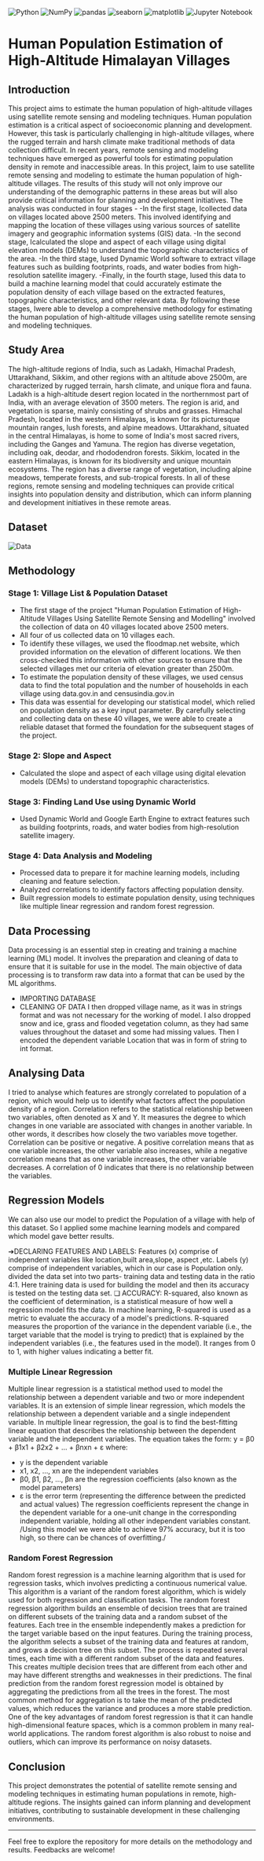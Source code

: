![Python](https://img.shields.io/badge/Python-blue.svg)
![NumPy](https://img.shields.io/badge/NumPy-blue.svg)
![pandas](https://img.shields.io/badge/pandas-blue.svg)
![seaborn](https://img.shields.io/badge/seaborn-blue.svg)
![matplotlib](https://img.shields.io/badge/matplotlib-blue.svg)
![Jupyter Notebook](https://img.shields.io/badge/Jupyter-Notebook-orange.svg)
# Human Population Estimation of High-Altitude Himalayan Villages

## Introduction
This project aims to estimate the human population of high-altitude villages using satellite remote sensing and modeling techniques. Human population estimation is a critical aspect of socioeconomic planning and development. However, this task is particularly challenging in high-altitude villages, where the rugged terrain and harsh climate make traditional methods of data collection difficult. In recent years, remote sensing and modeling techniques have emerged as powerful tools for estimating population density in remote and inaccessible areas. In this project, Iaim to use satellite remote sensing and modeling to estimate the human population of high-altitude villages. The results of this study will not only improve our understanding of the demographic patterns in these areas but will also provide critical information for planning and development initiatives. The analysis was conducted in four stages - -In the first stage, Icollected data on villages located above 2500 meters. This involved identifying and mapping the location of these villages using various sources of satellite imagery and geographic information systems (GIS) data. -In the second stage, Icalculated the slope and aspect of each village using digital elevation models (DEMs) to understand the topographic characteristics of the area. -In the third stage, Iused Dynamic World software to extract village features such as building footprints, roads, and water bodies from high-resolution satellite imagery. -Finally, in the fourth stage, Iused this data to build a machine learning model that could accurately estimate the population density of each village based on the extracted features, topographic characteristics, and other relevant data. By following these stages, Iwere able to develop a comprehensive methodology for estimating the human population of high-altitude villages using satellite remote sensing and modeling techniques.

## Study Area
The high-altitude regions of India, such as Ladakh, Himachal Pradesh, Uttarakhand, Sikkim, and other regions with an altitude above 2500m, are characterized by rugged terrain, harsh climate, and unique flora and fauna. Ladakh is a high-altitude desert region located in the northernmost part of India, with an average elevation of 3500 meters. The region is arid, and vegetation is sparse, mainly consisting of shrubs and grasses. Himachal Pradesh, located in the western Himalayas, is known for its picturesque mountain ranges, lush forests, and alpine meadows. Uttarakhand, situated in the central Himalayas, is home to some of India's most sacred rivers, including the Ganges and Yamuna. The region has diverse vegetation, including oak, deodar, and rhododendron forests. Sikkim, located in the eastern Himalayas, is known for its biodiversity and unique mountain ecosystems. The region has a diverse range of vegetation, including alpine meadows, temperate forests, and sub-tropical forests. In all of these regions, remote sensing and modeling techniques can provide critical insights into population density and distribution, which can inform planning and development initiatives in these remote areas.

## Dataset
![Data](https://github.com/sindhu-aditya/Human-population-estimation-of-high-altitiude-villages/blob/main/Dataset.png?raw=true)

## Methodology

### Stage 1: Village List & Population Dataset
- The first stage of the project "Human Population Estimation of High-Altitude Villages Using Satellite Remote Sensing and Modelling" involved the collection of data on 40 villages located above 2500 meters.
- All four of us collected data on 10 villages each.
- To identify these villages, we used the floodmap.net website, which provided information on the elevation of different locations. We then cross-checked this information with other sources to ensure that the selected villages met our criteria of elevation greater than 2500m.
- To estimate the population density of these villages, we used census data to find the total population and the number of households in each village using data.gov.in and censusindia.gov.in
- This data was essential for developing our statistical model, which relied on population density as a key input parameter. By carefully selecting and collecting data on these 40 villages, we were able to create a reliable dataset that formed the foundation for the subsequent stages of the project.

### Stage 2: Slope and Aspect
- Calculated the slope and aspect of each village using digital elevation models (DEMs) to understand topographic characteristics.

### Stage 3: Finding Land Use using Dynamic World
- Used Dynamic World and Google Earth Engine to extract features such as building footprints, roads, and water bodies from high-resolution satellite imagery.

### Stage 4: Data Analysis and Modeling
- Processed data to prepare it for machine learning models, including cleaning and feature selection.
- Analyzed correlations to identify factors affecting population density.
- Built regression models to estimate population density, using techniques like multiple linear regression and random forest regression.

## Data Processing
Data processing is an essential step in creating and training a machine learning (ML) model. It involves the preparation and cleaning of data to ensure that it is suitable for use in the model. The main objective of data processing is to transform raw data into a format that can be used by the ML algorithms.
- IMPORTING DATABASE
- CLEANING OF DATA
I then dropped village name, as it was in strings format and was not necessary for the working of model. I also dropped snow and ice, grass and flooded vegetation column, as they had same values throughout the dataset and some had missing values. Then I encoded the dependent variable Location that was in form of string to int format.

## Analysing Data
I tried to analyse which features are strongly correlated to population of a region, which would help us to identify what factors affect the population density of a region. Correlation refers to the statistical relationship between two variables, often denoted as X and Y. It measures the degree to which changes in one variable are associated with changes in another variable. In other words, it describes how closely the two variables move together. Correlation can be positive or negative. A positive correlation means that as one variable increases, the other variable also increases, while a negative correlation means that as one variable increases, the other variable decreases. A correlation of 0 indicates that there is no relationship between the variables.

## Regression Models
We can also use our model to predict the Population of a village with help of this dataset. So l applied some machine learning models and compared which model gave better results.

➔DECLARING FEATURES AND LABELS:
Features (x) comprise of independent variables like location,built area,slope, aspect ,etc. Labels (y) comprise of independent variables, which in our case is Population only. divided the data set into two parts- training data and testing data in the ratio 4:1. Here training data is used for building the model and then its accuracy is tested on the testing data set.
❏ ACCURACY: R-squared, also known as the coefficient of determination, is a statistical measure of how well a regression model fits the data. In machine learning, R-squared is used as a metric to evaluate the accuracy of a model's predictions. R-squared measures the proportion of the variance in the dependent variable (i.e., the target variable that the model is trying to predict) that is explained by the independent variables (i.e., the features used in the model). It ranges from 0 to 1, with higher values indicating a better fit.

### Multiple Linear Regression
Multiple linear regression is a statistical method used to model the relationship between a dependent variable and two or more independent variables. It is an extension of simple linear regression, which models the relationship between a dependent variable and a single independent variable. In multiple linear regression, the goal is to find the best-fitting linear equation that describes the relationship between the dependent variable and the independent variables. The equation takes the form: y = β0 + β1x1 + β2x2 + ... + βnxn + ε where:
- y is the dependent variable
- x1, x2, ..., xn are the independent variables
- β0, β1, β2, ..., βn are the regression coefficients (also known as the model parameters)
- ε is the error term (representing the difference between the predicted and actual values)
The regression coefficients represent the change in the dependent variable for a one-unit change in the corresponding independent variable, holding all other independent variables constant.
/Using this model we were able to achieve 97% accuracy, but it is too high, so there can be chances of overfitting./

### Random Forest Regression
Random forest regression is a machine learning algorithm that is used for regression tasks, which involves predicting a continuous numerical value. This algorithm is a variant of the random forest algorithm, which is widely used for both regression and classification tasks.
The random forest regression algorithm builds an ensemble of decision trees that are trained on different subsets of the training data and a random subset of the features. Each tree in the ensemble independently makes a prediction for the target variable based on the input features.
During the training process, the algorithm selects a subset of the training data and features at random, and grows a decision tree on this subset. The process is repeated several times, each time with a different random subset of the data and features. This creates multiple decision trees that are different from each other and may have different strengths and weaknesses in their predictions.
The final prediction from the random forest regression model is obtained by aggregating the predictions from all the trees in the forest. The most common method for aggregation is to take the mean of the predicted values, which reduces the variance and produces a more stable prediction.
One of the key advantages of random forest regression is that it can handle high-dimensional feature spaces, which is a common problem in many real-world applications. The random forest algorithm is also robust to noise and outliers, which can improve its performance on noisy datasets.

## Conclusion
This project demonstrates the potential of satellite remote sensing and modeling techniques in estimating human populations in remote, high-altitude regions. The insights gained can inform planning and development initiatives, contributing to sustainable development in these challenging environments.

---

Feel free to explore the repository for more details on the methodology and results. Feedbacks are welcome!
